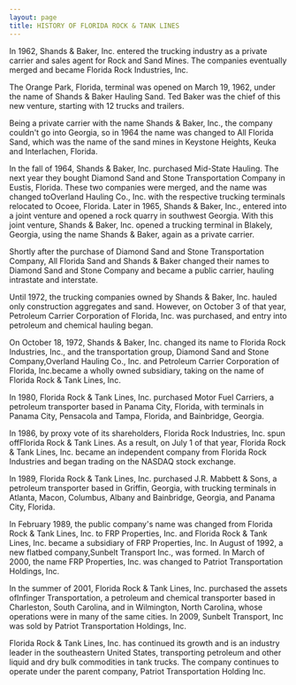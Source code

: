 ```yaml
---
layout: page
title: HISTORY OF FLORIDA ROCK & TANK LINES
---
```


In 1962, Shands & Baker, Inc. entered the trucking industry as a private carrier and sales agent for Rock and Sand Mines. The companies eventually merged and became Florida Rock Industries, Inc.

The Orange Park, Florida, terminal was opened on March 19, 1962, under the name of Shands & Baker Hauling Sand. Ted Baker was the chief of this new venture, starting with 12 trucks and trailers.

Being a private carrier with the name Shands & Baker, Inc., the company couldn't go into Georgia, so in 1964 the name was changed to All Florida Sand, which was the name of the sand mines in Keystone Heights, Keuka and Interlachen, Florida.

In the fall of 1964, Shands & Baker, Inc. purchased Mid-State Hauling. The next year they bought Diamond Sand and Stone Transportation Company in Eustis, Florida. These two companies were merged, and the name was changed toOverland Hauling Co., Inc. with the respective trucking terminals relocated to Ocoee, Florida. Later in 1965, Shands & Baker, Inc., entered into a joint venture and opened a rock quarry in southwest Georgia. With this joint venture, Shands & Baker, Inc. opened a trucking terminal in Blakely, Georgia, using the name Shands & Baker, again as a private carrier.

Shortly after the purchase of Diamond Sand and Stone Transportation Company, All Florida Sand and Shands & Baker changed their names to Diamond Sand and Stone Company and became a public carrier, hauling intrastate and interstate.

Until 1972, the trucking companies owned by Shands & Baker, Inc. hauled only construction aggregates and sand. However, on October 3 of that year, Petroleum Carrier Corporation of Florida, Inc. was purchased, and entry into petroleum and chemical hauling began.

On October 18, 1972, Shands & Baker, Inc. changed its name to Florida Rock Industries, Inc., and the transportation group, Diamond Sand and Stone Company,Overland Hauling Co., Inc. and Petroleum Carrier Corporation of Florida, Inc.became a wholly owned subsidiary, taking on the name of Florida Rock & Tank Lines, Inc.

In 1980, Florida Rock & Tank Lines, Inc. purchased Motor Fuel Carriers, a petroleum transporter based in Panama City, Florida, with terminals in Panama City, Pensacola and Tampa, Florida, and Bainbridge, Georgia.

In 1986, by proxy vote of its shareholders, Florida Rock Industries, Inc. spun offFlorida Rock & Tank Lines. As a result, on July 1 of that year, Florida Rock & Tank Lines, Inc. became an independent company from Florida Rock Industries and began trading on the NASDAQ stock exchange.

In 1989, Florida Rock & Tank Lines, Inc. purchased J.R. Mabbett & Sons, a petroleum transporter based in Griffin, Georgia, with trucking terminals in Atlanta, Macon, Columbus, Albany and Bainbridge, Georgia, and Panama City, Florida.

In February 1989, the public company's name was changed from Florida Rock & Tank Lines, Inc. to FRP Properties, Inc. and Florida Rock & Tank Lines, Inc. became a subsidiary of FRP Properties, Inc. In August of 1992, a new flatbed company,Sunbelt Transport Inc., was formed. In March of 2000, the name FRP Properties, Inc. was changed to Patriot Transportation Holdings, Inc.

In the summer of 2001, Florida Rock & Tank Lines, Inc. purchased the assets ofInfinger Transportation, a petroleum and chemical transporter based in Charleston, South Carolina, and in Wilmington, North Carolina, whose operations were in many of the same cities. In 2009, Sunbelt Transport, Inc was sold by Patriot Transportation Holdings, Inc.

Florida Rock & Tank Lines, Inc. has continued its growth and is an industry leader in the southeastern United States, transporting petroleum and other liquid and dry bulk commodities in tank trucks. The company continues to operate under the parent company, Patriot Transportation Holding Inc.
